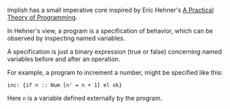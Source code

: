 Implish has a small imperative core inspired by Eric Hehner's [A Practical Theory of Programming](https://www.cs.toronto.edu/~hehner/aPToP/).

In Hehner's view, a program is a specification of behavior, which can be observed by inspecting named variables.

A specification is just a binary expression (true or false) concerning named variables before and after an operation.

For example, a program to increment a number, might be specified like this:

```
inc: {if n :: Num [n' = n + 1] el ok}
```

Here `n` is a variable defined externally by the program.
